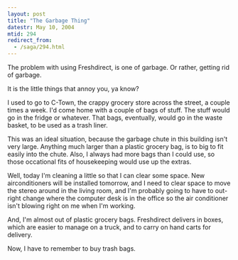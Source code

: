 ```yaml
---
layout: post
title: "The Garbage Thing"
datestr: May 10, 2004
mtid: 294
redirect_from:
  - /saga/294.html
---
```


The problem with using Freshdirect, is one of garbage.  Or rather, getting rid of garbage.

It is the little things that annoy you, ya know?

I used to go to C-Town, the crappy grocery store across the street, a couple times a week.  I'd come home with a couple of bags of stuff.  The stuff would go in the fridge or whatever.  That bags, eventually, would go in the waste basket, to be used as a trash liner.

This was an ideal situation, because the garbage chute in this building isn't very large.  Anything much larger than a plastic grocery bag, is to big to fit easily into the chute.  Also, I always had more bags than I could use, so those occational fits of housekeeping would use up the extras.

Well, today I'm cleaning a little so that I can clear some space.  New airconditioners will be installed tomorrow, and I need to clear space to move the stereo around in the living room, and I'm probably going to have to out-right change where the computer desk is in the office so the air conditioner isn't blowing right on me when I'm working.

And, I'm almost out of plastic grocery bags.  Freshdirect delivers in boxes, which are easier to manage on a truck, and to carry on hand carts for delivery.

Now, I have to remember to buy trash bags.
